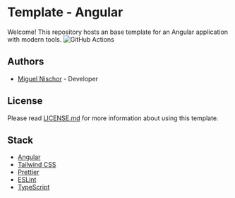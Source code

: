 # Template - Angular

Welcome! This repository hosts an base template for an Angular application with modern tools.
![GitHub Actions](https://github.com/mgnischor/template-angular/actions/workflows/node.js.yml/badge.svg)

## Authors

-   [Miguel Nischor](https://www.linkedin.com/in/mgnischor) - Developer

## License

Please read [LICENSE.md](LICENSE.md) for more information about using this template.

## Stack

-   [Angular](https://angular.dev/)
-   [Tailwind CSS](https://tailwindcss.com/)
-   [Prettier](https://prettier.io/)
-   [ESLint](https://eslint.org/)
-   [TypeScript](https://www.typescriptlang.org/)
